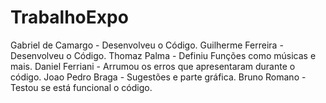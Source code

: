 # TrabalhoExpo

Gabriel de Camargo - Desenvolveu o Código.
Guilherme Ferreira - Desenvolveu o Código.
Thomaz Palma - Definiu Funções como músicas e mais.
Daniel Ferriani - Arrumou os erros que apresentaram durante o código.
Joao Pedro Braga - Sugestões e parte gráfica.
Bruno Romano - Testou se está funcional o código.
